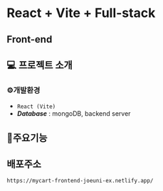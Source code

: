 # React + Vite + Full-stack
## Front-end



## 💻 프로젝트 소개


### ⚙️개발환경
- ` React (Vite) `
- ***Database*** : mongoDB, backend server

## 📌주요기능


## 배포주소
` https://mycart-frontend-joeuni-ex.netlify.app/  `
